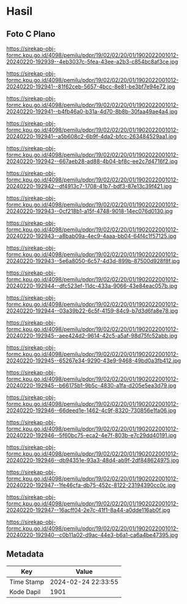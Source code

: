 # Hasil

## Foto C Plano

https://sirekap-obj-formc.kpu.go.id/4098/pemilu/pdpr/19/02/02/20/01/1902022001012-20240220-192939--4eb3037c-5fea-43ee-a2b3-c854bc8af3ce.jpg

https://sirekap-obj-formc.kpu.go.id/4098/pemilu/pdpr/19/02/02/20/01/1902022001012-20240220-192941--81f62ceb-5657-4bcc-8e81-be3bf7e94e72.jpg

https://sirekap-obj-formc.kpu.go.id/4098/pemilu/pdpr/19/02/02/20/01/1902022001012-20240220-192941--b4fb46a0-b31a-4d70-8b8b-30faa49ae4a4.jpg

https://sirekap-obj-formc.kpu.go.id/4098/pemilu/pdpr/19/02/02/20/01/1902022001012-20240220-192941--a5b608c2-6b9f-4da2-bfcc-263484529aa1.jpg

https://sirekap-obj-formc.kpu.go.id/4098/pemilu/pdpr/19/02/02/20/01/1902022001012-20240220-192942--667aeb28-ad88-4b04-bf8c-ee2c7d4716f2.jpg

https://sirekap-obj-formc.kpu.go.id/4098/pemilu/pdpr/19/02/02/20/01/1902022001012-20240220-192942--df4913c7-1708-41b7-bdf3-87e13c39f421.jpg

https://sirekap-obj-formc.kpu.go.id/4098/pemilu/pdpr/19/02/02/20/01/1902022001012-20240220-192943--0cf218b1-a15f-4748-9018-14ec076d0130.jpg

https://sirekap-obj-formc.kpu.go.id/4098/pemilu/pdpr/19/02/02/20/01/1902022001012-20240220-192943--a8bab09a-4ec9-4aaa-bb04-64f4c1f57125.jpg

https://sirekap-obj-formc.kpu.go.id/4098/pemilu/pdpr/19/02/02/20/01/1902022001012-20240220-192943--5e6a8050-6c57-4d3d-899b-87500d928f8f.jpg

https://sirekap-obj-formc.kpu.go.id/4098/pemilu/pdpr/19/02/02/20/01/1902022001012-20240220-192944--dfc523ef-11dc-433a-9066-43e84eac057b.jpg

https://sirekap-obj-formc.kpu.go.id/4098/pemilu/pdpr/19/02/02/20/01/1902022001012-20240220-192944--03a39b22-6c5f-4159-84c9-b7d3d6fa8e78.jpg

https://sirekap-obj-formc.kpu.go.id/4098/pemilu/pdpr/19/02/02/20/01/1902022001012-20240220-192945--aee424d2-9614-42c5-a5af-98d75fc52abb.jpg

https://sirekap-obj-formc.kpu.go.id/4098/pemilu/pdpr/19/02/02/20/01/1902022001012-20240220-192945--65267e34-9290-43e9-9468-49bd0a3fb412.jpg

https://sirekap-obj-formc.kpu.go.id/4098/pemilu/pdpr/19/02/02/20/01/1902022001012-20240220-192945--b66175b1-9b5c-4830-a1fa-d205e5ea3d79.jpg

https://sirekap-obj-formc.kpu.go.id/4098/pemilu/pdpr/19/02/02/20/01/1902022001012-20240220-192946--66deed1e-1462-4c9f-8320-730856e1fa06.jpg

https://sirekap-obj-formc.kpu.go.id/4098/pemilu/pdpr/19/02/02/20/01/1902022001012-20240220-192946--5f60bc75-eca2-4e7f-803b-e7c29dd40191.jpg

https://sirekap-obj-formc.kpu.go.id/4098/pemilu/pdpr/19/02/02/20/01/1902022001012-20240220-192946--db94351e-93a3-48d4-ab9f-2df848624975.jpg

https://sirekap-obj-formc.kpu.go.id/4098/pemilu/pdpr/19/02/02/20/01/1902022001012-20240220-192947--1fe46cfa-db75-452c-8122-23194390cc0c.jpg

https://sirekap-obj-formc.kpu.go.id/4098/pemilu/pdpr/19/02/02/20/01/1902022001012-20240220-192947--16acff04-2e7c-41f1-8a44-a0dde116ab0f.jpg

https://sirekap-obj-formc.kpu.go.id/4098/pemilu/pdpr/19/02/02/20/01/1902022001012-20240220-192940--c0b11a02-d9ac-44e3-b6a1-ca6a4be47395.jpg


## Metadata

| Key        | Value               |
| ---------- | ------------------- |
| Time Stamp | 2024-02-24 22:33:55 |
| Kode Dapil | 1901                |



